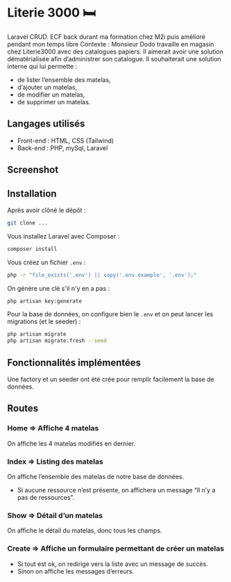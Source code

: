 # Literie 3000 🛏️
Laravel CRUD. ECF back durant ma formation chez M2i puis amélioré pendant mon temps libre
Contexte : Monsieur Dodo travaille en magasin chez Literie3000 avec des catalogues papiers. Il aimerait avoir une solution dématérialisée afin d’administrer son catalogue. Il souhaiterait une solution interne qui lui permette :
- de lister l’ensemble des matelas,
- d’ajouter un matelas,
- de modifier un matelas,
- de supprimer un matelas.

## Langages utilisés
- Front-end : HTML, CSS (Tailwind)
- Back-end : PHP, mySql, Laravel

## Screenshot

## Installation

Après avoir clôné le dépôt :

```bash
git clone ...
```

Vous installez Laravel avec Composer :

```bash
composer install
```

Vous créez un fichier `.env` :

```bash
php -r "file_exists('.env') || copy('.env.example', '.env');"
```

On génère une clé s'il n'y en a pas :

```bash
php artisan key:generate
```

Pour la base de données, on configure bien le `.env` et on peut lancer les migrations (et le seeder) :

```bash
php artisan migrate
php artisan migrate:fresh --seed
```

## Fonctionnalités implémentées
Une factory et un seeder ont été crée pour remplir facilement la base de données. 

## Routes
### Home ⇒ Affiche 4 matelas
On affiche les 4 matelas modifiés en dernier.

### Index ⇒  Listing des matelas 
On affiche l’ensemble des matelas de notre base de données. 
- Si aucune ressource n’est présente, on affichera un message “Il n’y a pas de ressources”.

### Show ⇒ Détail d’un matelas 
On affiche le détail du matelas, donc tous les champs. 

### Create ⇒ Affiche un formulaire permettant de créer un matelas 
- Si tout est ok, on redirige vers la liste avec un message de succès.
- Sinon on affiche les messages d’erreurs. 
